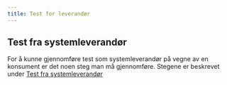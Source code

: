 ```yaml
---
title: Test for leverandør
---
```

## Test fra systemleverandør
For å kunne gjennomføre test som systemleverandør på vegne av en konsument er det noen steg man må gjennomføre. Stegene er beskrevet under [Test fra systemleverandør](https://skatteetaten.github.io/datasamarbeid-api-dokumentasjon/data_testsystemleverandor.html)
